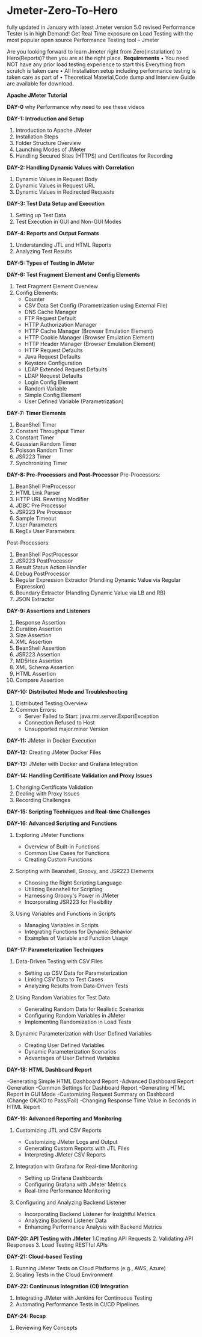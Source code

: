 # Jmeter-Zero-To-Hero
 fully updated in January with latest Jmeter version 5.0 revised Performance Tester is in high Demand! Get Real Time exposure on Load Testing with the most popular open source Performance Testing tool – Jmeter

 Are you looking forward to learn Jmeter right from Zero(installation) to Hero(Reports)? then you are at the right place.
**Requirements**
•	You need NOT have any prior load testing experience to start this Everything from scratch is taken care
•	All Installation setup including performance testing is taken care as part of 
•	Theoretical Material,Code dump and Interview Guide are available for download.

**Apache JMeter Tutorial**

**DAY-0** why Performance why need to see these videos

**DAY-1: Introduction and Setup**
1. Introduction to Apache JMeter
2. Installation Steps
3. Folder Structure Overview
4. Launching Modes of JMeter
5. Handling Secured Sites (HTTPS) and Certificates for Recording

**DAY-2: Handling Dynamic Values with Correlation**
1. Dynamic Values in Request Body
2. Dynamic Values in Request URL
3. Dynamic Values in Redirected Requests

**DAY-3: Test Data Setup and Execution**
1. Setting up Test Data
2. Test Execution in GUI and Non-GUI Modes

**DAY-4: Reports and Output Formats**
1. Understanding JTL and HTML Reports
2. Analyzing Test Results

**DAY-5: Types of Testing in JMeter**

**DAY-6: Test Fragment Element and Config Elements**
1. Test Fragment Element Overview
2. Config Elements:
    - Counter
    - CSV Data Set Config (Parametrization using External File)
    - DNS Cache Manager
    - FTP Request Default
    - HTTP Authorization Manager
    - HTTP Cache Manager (Browser Emulation Element)
    - HTTP Cookie Manager (Browser Emulation Element)
    - HTTP Header Manager (Browser Emulation Element)
    - HTTP Request Defaults
    - Java Request Defaults
    - Keystore Configuration
    - LDAP Extended Request Defaults
    - LDAP Request Defaults
    - Login Config Element
    - Random Variable
    - Simple Config Element
    - User Defined Variable (Parametrization)

**DAY-7: Timer Elements**
1. BeanShell Timer
2. Constant Throughput Timer
3. Constant Timer
4. Gaussian Random Timer
5. Poisson Random Timer
6. JSR223 Timer
7. Synchronizing Timer

**DAY-8: Pre-Processors and Post-Processor**
Pre-Processors:
1. BeanShell PreProcessor
2. HTML Link Parser
3. HTTP URL Rewriting Modifier
4. JDBC Pre Processor
5. JSR223 Pre Processor
6. Sample Timeout
7. User Parameters
8. RegEx User Parameters

Post-Processors:
1. BeanShell PostProcessor
2. JSR223 PostProcessor
3. Result Status Action Handler
4. Debug PostProcessor
5. Regular Expression Extractor (Handling Dynamic Value via Regular Expression)
6. Boundary Extractor (Handling Dynamic Value via LB and RB)
7. JSON Extractor

**DAY-9: Assertions and Listeners**
1. Response Assertion
2. Duration Assertion
3. Size Assertion
4. XML Assertion
5. BeanShell Assertion
6. JSR223 Assertion
7. MD5Hex Assertion
8. XML Schema Assertion
9. HTML Assertion
10. Compare Assertion

**DAY-10: Distributed Mode and Troubleshooting**
1. Distributed Testing Overview
2. Common Errors:
    - Server Failed to Start: java.rmi.server.ExportException
    - Connection Refused to Host
    - Unsupported major.minor Version

**DAY-11:** JMeter in Docker Execution

**DAY-12:** Creating JMeter Docker Files

**DAY-13:** JMeter with Docker and Grafana Integration

**DAY-14: Handling Certificate Validation and Proxy Issues**
1. Changing Certificate Validation
2. Dealing with Proxy Issues
3. Recording Challenges

**DAY-15: Scripting Techniques and Real-time Challenges**

**DAY-16: Advanced Scripting and Functions**
1. Exploring JMeter Functions
    - Overview of Built-in Functions
    - Common Use Cases for Functions
    - Creating Custom Functions

2. Scripting with Beanshell, Groovy, and JSR223 Elements
    - Choosing the Right Scripting Language
    - Utilizing Beanshell for Scripting
    - Harnessing Groovy's Power in JMeter
    - Incorporating JSR223 for Flexibility

3. Using Variables and Functions in Scripts
    - Managing Variables in Scripts
    - Integrating Functions for Dynamic Behavior
    - Examples of Variable and Function Usage

**DAY-17: Parameterization Techniques**
1. Data-Driven Testing with CSV Files
    - Setting up CSV Data for Parameterization
    - Linking CSV Data to Test Cases
    - Analyzing Results from Data-Driven Tests

2. Using Random Variables for Test Data
    - Generating Random Data for Realistic Scenarios
    - Configuring Random Variables in JMeter
    - Implementing Randomization in Load Tests

3. Dynamic Parameterization with User Defined Variables
    - Creating User Defined Variables
    - Dynamic Parameterization Scenarios
    - Advantages of User Defined Variables

**DAY-18: HTML Dashboard Report**

-Generating Simple HTML Dashboard Report
-Advanced Dashboard Report Generation
-Common Settings for Dashboard Report
-Generating HTML Report in GUI Mode
-Customizing Request Summary on Dashboard (Change OK/KO to Pass/Fail)
-Changing Response Time Value in Seconds in HTML Report


**DAY-19: Advanced Reporting and Monitoring**
1. Customizing JTL and CSV Reports
    - Customizing JMeter Logs and Output
    - Generating Custom Reports with JTL Files
    - Interpreting JMeter CSV Reports

2. Integration with Grafana for Real-time Monitoring
    - Setting up Grafana Dashboards
    - Configuring Grafana with JMeter Metrics
    - Real-time Performance Monitoring

3. Configuring and Analyzing Backend Listener
    - Incorporating Backend Listener for Insightful Metrics
    - Analyzing Backend Listener Data
    - Enhancing Performance Analysis with Backend Metrics

**DAY-20: API Testing with JMeter**
1.Creating API Requests
2. Validating API Responses
3. Load Testing RESTful APIs


**DAY-21: Cloud-based Testing**
1. Running JMeter Tests on Cloud Platforms (e.g., AWS, Azure)
2. Scaling Tests in the Cloud Environment

**DAY-22: Continuous Integration (CI) Integration**
1. Integrating JMeter with Jenkins for Continuous Testing
2. Automating Performance Tests in CI/CD Pipelines


**DAY-24:  Recap**
1. Reviewing Key Concepts


